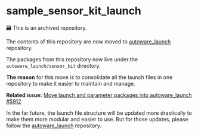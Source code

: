 # sample_sensor_kit_launch

🗃️ This is an archived repository.

The contents of this repository are now moved to [autoware_launch](https://github.com/autowarefoundation/autoware_launch) repository.

The packages from this repository now live under the `autoware_launch/sensor_kit` directory.

**The reason** for this move is to consolidate all the launch files in one repository to make it easier to maintain and manage.

**Related issue:** [Move launch and parameter packages into autoware_launch #5912
](https://github.com/autowarefoundation/autoware/issues/5912)

In the far future, the launch file structure will be updated more drastically to make them more modular and easier to use.
But for those updates, please follow the [autoware_launch](https://github.com/autowarefoundation/autoware_launch) repository.
